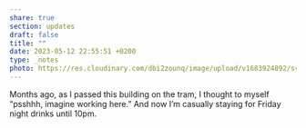 ```yaml
---
share: true
section: updates
draft: false
title: ""
date: 2023-05-12 22:55:51 +0200
type: _notes
photo: https://res.cloudinary.com/dbi2zounq/image/upload/v1683924892/svwrxcr3gfil7oqier9a.jpg
---
```



Months ago, as I passed this building on the tram, I thought to myself “psshhh, imagine working here.” And now I’m casually staying for Friday night drinks until 10pm. 
